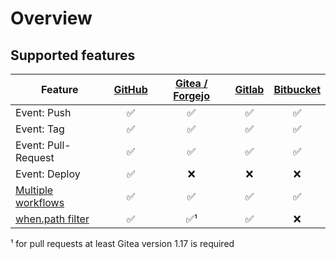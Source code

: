 # Overview

## Supported features

| Feature                                                       | [GitHub](github/)  | [Gitea / Forgejo](gitea/) | [Gitlab](gitlab/)  | [Bitbucket](bitbucket/) |
| ------------------------------------------------------------- | :----------------: | :-----------------------: | :----------------: | :---------------------: |
| Event: Push                                                   | :white_check_mark: |    :white_check_mark:     | :white_check_mark: |   :white_check_mark:    |
| Event: Tag                                                    | :white_check_mark: |    :white_check_mark:     | :white_check_mark: |   :white_check_mark:    |
| Event: Pull-Request                                           | :white_check_mark: |    :white_check_mark:     | :white_check_mark: |   :white_check_mark:    |
| Event: Deploy                                                 | :white_check_mark: |            :x:            |        :x:         |           :x:           |
| [Multiple workflows](../../20-usage/25-workflows.md)          | :white_check_mark: |    :white_check_mark:     | :white_check_mark: |   :white_check_mark:    |
| [when.path filter](../../20-usage/20-pipeline-syntax.md#path) | :white_check_mark: |    :white_check_mark:¹    | :white_check_mark: |           :x:           |

¹ for pull requests at least Gitea version 1.17 is required
